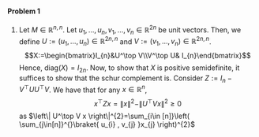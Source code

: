 #### Problem 1
1. Let $M\in \mathbb{R}^{n,n}$. Let $u_{1},\dots,u_{n},v_{1},\dots,v_{n}\in \mathbb{R}^{2n}$ be unit vectors. Then, we define $U:=(u_{1},\dots,u_{n})\in \mathbb{R}^{2n,n}$ and $V:=(v_{1},\dots,v_{n})\in \mathbb{R}^{2n,n}$. $$X:=\begin{bmatrix}I_{n}&U^\top V\\V^\top U& I_{n}\end{bmatrix}$$Hence, $\text{diag}(X)=I_{2n}$. Now, to show that $X$ is positive semidefinite, it suffices to show that the schur complement is. Consider $Z:=I_{n}-V^\top U U^\top V$. We have that for any $x\in \mathbb{R}^n$, $$x^\top Z x=\|x\|^{2}-\|U^\top V x\|^{2}\geq 0$$as $\left\| U^\top V x \right\|^{2}=\sum_{i\in [n]}\left( \sum_{j\in[n]}^{}\braket{ u_{i} , v_{j} }x_{j} \right)^{2}$